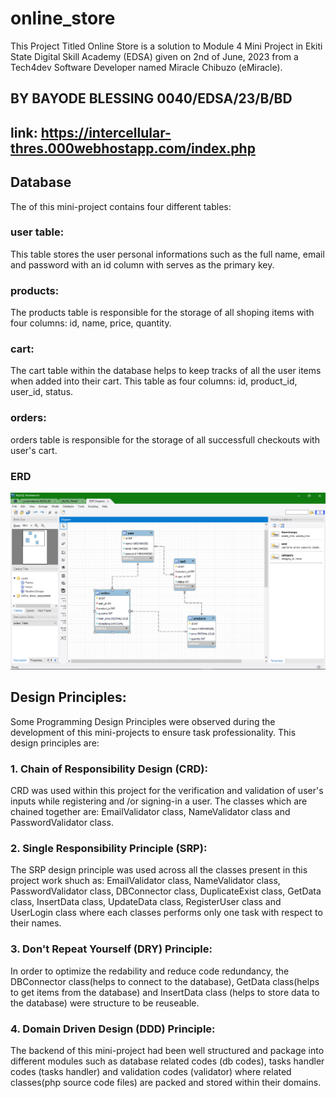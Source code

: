 # online_store
This Project Titled Online Store is a solution to Module 4 Mini Project in Ekiti State Digital Skill Academy (EDSA) given on 2nd of June, 2023 from a Tech4dev Software Developer named Miracle Chibuzo (eMiracle).
## BY BAYODE BLESSING 0040/EDSA/23/B/BD
## link: https://intercellular-thres.000webhostapp.com/index.php
## Database
The of this mini-project contains four different tables:
### user table:
This table stores the user personal informations such as the full name, email and password with an id column with serves as the primary key.
### products:
The products table is responsible for the storage of all shoping items with four columns: id, name, price, quantity.
### cart:
The cart table within the database helps to keep tracks of all the user items when added into their cart. This table as four columns: id, product_id, user_id, status.
### orders:
orders table is responsible for the storage of all successfull checkouts with user's cart.
### ERD
<img src="Screenshot (150).png" alt="ERD">

## Design Principles:
Some Programming Design Principles were observed during the development of this mini-projects to ensure task professionality.
This design principles are:
### 1.   Chain of Responsibility Design (CRD):
CRD was used within this project for the verification and validation of user's inputs while registering and /or signing-in a user.
The classes which are chained together are: EmailValidator class, NameValidator class and PasswordValidator class.
### 2.   Single Responsibility Principle (SRP):
The SRP design principle was used across all the classes present in this project work shuch as: EmailValidator class, NameValidator class, PasswordValidator class, DBConnector class, DuplicateExist class, GetData class, InsertData class, UpdateData class, RegisterUser class and UserLogin class where each classes performs only one task with respect to their names.
### 3.   Don't Repeat Yourself (DRY) Principle:
In order to optimize the redability and reduce code redundancy, the DBConnector class(helps to connect to the database), GetData class(helps to get items from the database) and InsertData class (helps to store data to the database) were structure to be reuseable.
### 4.   Domain Driven Design (DDD) Principle:
The backend of this mini-project had been well structured and package into different modules such as database related codes (db codes), tasks handler codes (tasks handler) and validation codes (validator) where related classes(php source code files) are packed and stored within their domains.

